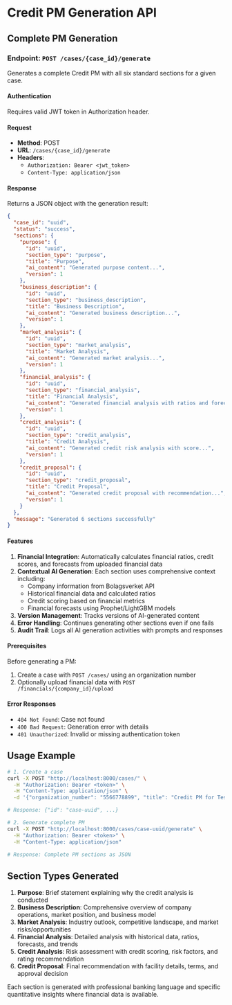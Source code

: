 # Credit PM Generation API

## Complete PM Generation

### Endpoint: `POST /cases/{case_id}/generate`

Generates a complete Credit PM with all six standard sections for a given case.

#### Authentication
Requires valid JWT token in Authorization header.

#### Request
- **Method**: POST
- **URL**: `/cases/{case_id}/generate`
- **Headers**: 
  - `Authorization: Bearer <jwt_token>`
  - `Content-Type: application/json`

#### Response
Returns a JSON object with the generation result:

```json
{
  "case_id": "uuid",
  "status": "success",
  "sections": {
    "purpose": {
      "id": "uuid",
      "section_type": "purpose",
      "title": "Purpose",
      "ai_content": "Generated purpose content...",
      "version": 1
    },
    "business_description": {
      "id": "uuid", 
      "section_type": "business_description",
      "title": "Business Description",
      "ai_content": "Generated business description...",
      "version": 1
    },
    "market_analysis": {
      "id": "uuid",
      "section_type": "market_analysis", 
      "title": "Market Analysis",
      "ai_content": "Generated market analysis...",
      "version": 1
    },
    "financial_analysis": {
      "id": "uuid",
      "section_type": "financial_analysis",
      "title": "Financial Analysis", 
      "ai_content": "Generated financial analysis with ratios and forecasts...",
      "version": 1
    },
    "credit_analysis": {
      "id": "uuid",
      "section_type": "credit_analysis",
      "title": "Credit Analysis",
      "ai_content": "Generated credit risk analysis with score...",
      "version": 1
    },
    "credit_proposal": {
      "id": "uuid",
      "section_type": "credit_proposal", 
      "title": "Credit Proposal",
      "ai_content": "Generated credit proposal with recommendation...",
      "version": 1
    }
  },
  "message": "Generated 6 sections successfully"
}
```

#### Features

1. **Financial Integration**: Automatically calculates financial ratios, credit scores, and forecasts from uploaded financial data
2. **Contextual AI Generation**: Each section uses comprehensive context including:
   - Company information from Bolagsverket API
   - Historical financial data and calculated ratios
   - Credit scoring based on financial metrics
   - Financial forecasts using Prophet/LightGBM models
3. **Version Management**: Tracks versions of AI-generated content
4. **Error Handling**: Continues generating other sections even if one fails
5. **Audit Trail**: Logs all AI generation activities with prompts and responses

#### Prerequisites

Before generating a PM:
1. Create a case with `POST /cases/` using an organization number
2. Optionally upload financial data with `POST /financials/{company_id}/upload`

#### Error Responses

- `404 Not Found`: Case not found
- `400 Bad Request`: Generation error with details
- `401 Unauthorized`: Invalid or missing authentication token

## Usage Example

```bash
# 1. Create a case
curl -X POST "http://localhost:8000/cases/" \
  -H "Authorization: Bearer <token>" \
  -H "Content-Type: application/json" \
  -d '{"organization_number": "5566778899", "title": "Credit PM for Test Company"}'

# Response: {"id": "case-uuid", ...}

# 2. Generate complete PM
curl -X POST "http://localhost:8000/cases/case-uuid/generate" \
  -H "Authorization: Bearer <token>" \
  -H "Content-Type: application/json"

# Response: Complete PM sections as JSON
```

## Section Types Generated

1. **Purpose**: Brief statement explaining why the credit analysis is conducted
2. **Business Description**: Comprehensive overview of company operations, market position, and business model  
3. **Market Analysis**: Industry outlook, competitive landscape, and market risks/opportunities
4. **Financial Analysis**: Detailed analysis with historical data, ratios, forecasts, and trends
5. **Credit Analysis**: Risk assessment with credit scoring, risk factors, and rating recommendation
6. **Credit Proposal**: Final recommendation with facility details, terms, and approval decision

Each section is generated with professional banking language and specific quantitative insights where financial data is available.